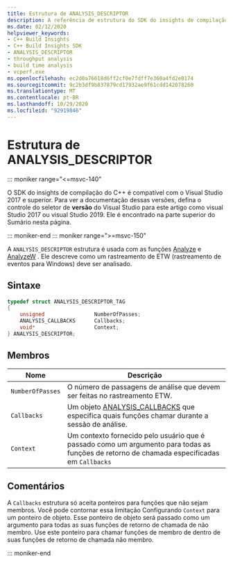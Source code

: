 ```yaml
---
title: Estrutura de ANALYSIS_DESCRIPTOR
description: A referência de estrutura do SDK do insights de compilação do C++ ANALYSIS_DESCRIPTOR.
ms.date: 02/12/2020
helpviewer_keywords:
- C++ Build Insights
- C++ Build Insights SDK
- ANALYSIS_DESCRIPTOR
- throughput analysis
- build time analysis
- vcperf.exe
ms.openlocfilehash: ec2d0a76618d6ff2cf0e7fdff7e360a4fd2e0174
ms.sourcegitcommit: 9c2b3df9b837879cd17932ae9f61cdd142078260
ms.translationtype: MT
ms.contentlocale: pt-BR
ms.lasthandoff: 10/29/2020
ms.locfileid: "92919846"
---
```

# <a name="analysis_descriptor-structure"></a>Estrutura de ANALYSIS_DESCRIPTOR

::: moniker range="<=msvc-140"

O SDK do insights de compilação do C++ é compatível com o Visual Studio 2017 e superior. Para ver a documentação dessas versões, defina o controle do seletor de **versão** do Visual Studio para este artigo como visual Studio 2017 ou visual Studio 2019. Ele é encontrado na parte superior do Sumário nesta página.

::: moniker-end
::: moniker range=">=msvc-150"

A `ANALYSIS_DESCRIPTOR` estrutura é usada com as funções [Analyze](../functions/analyze-a.md) e [AnalyzeW](../functions/analyze-w.md) . Ele descreve como um rastreamento de ETW (rastreamento de eventos para Windows) deve ser analisado.

## <a name="syntax"></a>Sintaxe

```cpp
typedef struct ANALYSIS_DESCRIPTOR_TAG
{
    unsigned                NumberOfPasses;
    ANALYSIS_CALLBACKS      Callbacks;
    void*                   Context;
} ANALYSIS_DESCRIPTOR;
```

## <a name="members"></a>Membros

| Nome | Descrição |
|--|--|
| `NumberOfPasses` | O número de passagens de análise que devem ser feitas no rastreamento ETW. |
| `Callbacks` | Um objeto [ANALYSIS_CALLBACKS](analysis-callbacks-struct.md) que especifica quais funções chamar durante a sessão de análise. |
| `Context` | Um contexto fornecido pelo usuário que é passado como um argumento para todas as funções de retorno de chamada especificadas em `Callbacks` |

## <a name="remarks"></a>Comentários

A `Callbacks` estrutura só aceita ponteiros para funções que não sejam membros. Você pode contornar essa limitação Configurando `Context` para um ponteiro de objeto. Esse ponteiro de objeto será passado como um argumento para todas as suas funções de retorno de chamada de não membro. Use este ponteiro para chamar funções de membro de dentro de suas funções de retorno de chamada não membro.

::: moniker-end
